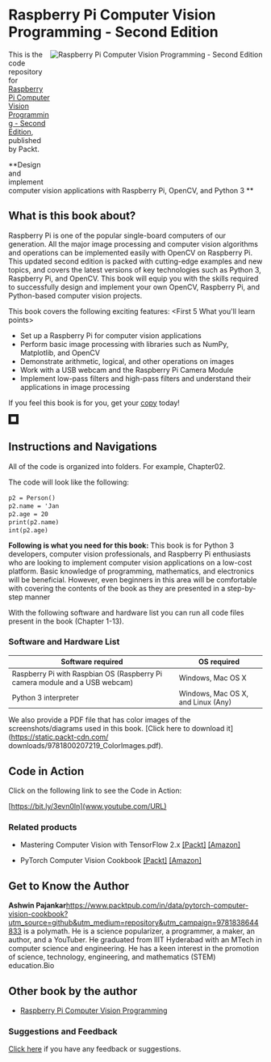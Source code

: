 # Raspberry Pi Computer Vision Programming - Second Edition

<a href="https://www.packtpub.com/in/data/raspberry-pi-computer-vision-programming-second-edition?utm_source=github&utm_medium=repository&utm_campaign=9781800207219"><img src="https://www.packtpub.com/media/catalog/product/cache/bf3310292d6e1b4ca15aeea773aca35e/9/7/9781800207219-original_42.jpeg" alt="Raspberry Pi Computer Vision Programming - Second Edition" height="256px" align="right"></a>

This is the code repository for [Raspberry Pi Computer Vision Programming - Second Edition](https://www.packtpub.com/in/data/raspberry-pi-computer-vision-programming-second-edition?utm_source=github&utm_medium=repository&utm_campaign=9781800207219), published by Packt.

**Design and implement computer vision applications with Raspberry Pi, OpenCV, and Python 3	**

## What is this book about?
Raspberry Pi is one of the popular single-board computers of our generation. All the major image processing and computer vision algorithms and operations can be implemented easily with OpenCV on Raspberry Pi. This updated second edition is packed with cutting-edge examples and new topics, and covers the latest versions of key technologies such as Python 3, Raspberry Pi, and OpenCV. This book will equip you with the skills required to successfully design and implement your own OpenCV, Raspberry Pi, and Python-based computer vision projects.

This book covers the following exciting features: <First 5 What you'll learn points>
* Set up a Raspberry Pi for computer vision applications
* Perform basic image processing with libraries such as NumPy, Matplotlib, and OpenCV
* Demonstrate arithmetic, logical, and other operations on images
* Work with a USB webcam and the Raspberry Pi Camera Module
* Implement low-pass filters and high-pass filters and understand their applications in image processing

If you feel this book is for you, get your [copy](https://www.amazon.com/dp/1800207212) today!

<a href="https://www.packtpub.com/?utm_source=github&utm_medium=banner&utm_campaign=GitHubBanner"><img src="https://raw.githubusercontent.com/PacktPublishing/GitHub/master/GitHub.png" alt="https://www.packtpub.com/" border="5" /></a>

## Instructions and Navigations
All of the code is organized into folders. For example, Chapter02.

The code will look like the following:
```
p2 = Person()
p2.name = 'Jan
p2.age = 20
print(p2.name)
int(p2.age)
```

**Following is what you need for this book:**
This book is for Python 3 developers, computer vision professionals, and Raspberry Pi
enthusiasts who are looking to implement computer vision applications on a low-cost
platform. Basic knowledge of programming, mathematics, and electronics will be
beneficial. However, even beginners in this area will be comfortable with covering
the contents of the book as they are presented in a step-by-step manner

With the following software and hardware list you can run all code files present in the book (Chapter 1-13).

### Software and Hardware List

| Software required                   | OS required                        |
| ------------------------------------| -----------------------------------|
| Raspberry Pi with Raspbian OS (Raspberry Pi camera module and a USB webcam)                | Windows, Mac OS X  |
| Python 3 interpreter          | Windows, Mac OS X, and Linux (Any) |



We also provide a PDF file that has color images of the screenshots/diagrams used in this book. [Click here to download it](https://static.packt-cdn.com/
downloads/9781800207219_ColorImages.pdf).

## Code in Action

Click on the following link to see the Code in Action:

[https://bit.ly/3evn0ln](www.youtube.com/URL)

### Related products <Other books you may enjoy>
* Mastering Computer Vision with TensorFlow 2.x [[Packt]](https://www.packtpub.com/in/data/advanced-computer-vision-with-tensorflow-2-x?utm_source=github&utm_medium=repository&utm_campaign=9781838827069) [[Amazon]](https://www.amazon.com/dp/1838827064)

* PyTorch Computer Vision Cookbook [[Packt]](https://www.packtpub.com/in/data/pytorch-computer-vision-cookbook?utm_source=github&utm_medium=repository&utm_campaign=9781838644833) [[Amazon]](https://www.amazon.com/dp/1838644830)

## Get to Know the Author
**Ashwin Pajankar**https://www.packtpub.com/in/data/pytorch-computer-vision-cookbook?utm_source=github&utm_medium=repository&utm_campaign=9781838644833
is a polymath. He is a science popularizer, a programmer, a maker, an
author, and a YouTuber. He graduated from IIIT Hyderabad with an MTech in computer
science and engineering. He has a keen interest in the promotion of science, technology,
engineering, and mathematics (STEM) education.Bio


## Other book by the author
* [Raspberry Pi Computer Vision Programming](https://www.packtpub.com/in/hardware-and-creative/raspberry-pi-computer-vision-programming?utm_source=github&utm_medium=repository&utm_campaign=9781784398286)


### Suggestions and Feedback
[Click here](https://docs.google.com/forms/d/e/1FAIpQLSdy7dATC6QmEL81FIUuymZ0Wy9vH1jHkvpY57OiMeKGqib_Ow/viewform) if you have any feedback or suggestions.
